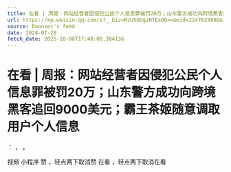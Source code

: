 ```yaml
---
title: 在看 | 周报：网站经营者因侵犯公民个人信息罪被罚20万；山东警方成功向跨境黑客追回9000美元；霸王茶姬随意调取用户个人信息
url: https://mp.weixin.qq.com/s?__biz=MzU5ODgzNTExOQ==&mid=2247625860&idx=1&sn=933bbadb4640b4b8eb87ab2f525d7950
source: Doonsec's feed
date: 2024-07-28
fetch_date: 2025-10-06T17:40:08.304136
---
```


# 在看 | 周报：网站经营者因侵犯公民个人信息罪被罚20万；山东警方成功向跨境黑客追回9000美元；霸王茶姬随意调取用户个人信息

：
，
。

视频
小程序
赞
，轻点两下取消赞
在看
，轻点两下取消在看